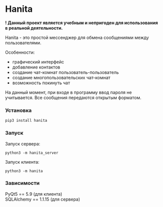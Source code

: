 # Hanita

<b>! Данный проект является учебным и непригоден для использования в реальной деятельности.</b>

Hanita - это простой мессенджер для обмена сообщениями между пользователями.

Особенности:
 * графический интерфейс
 * добавление контактов
 * создание чат-комнат пользователь-пользователь
 * создание многопользовательских чат-комнат
 * возможность покинуть чат

На данный момент, при входе в программу ввод пароля не учитывается. Все сообщения передаются открытым форматом.

### Установка

    pip3 install hanita

### Запуск
Запуск сервера:

    python3 -m hanita_server
    
Запуск клиента:

    python3 -m hanita

### Зависимости
PyQt5 == 5.9 (для клиента)<br>
SQLAlchemy == 1.1.15 (для сервера)
